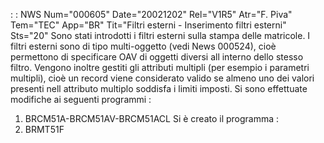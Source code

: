  :  : NWS Num="000605" Date="20021202" Rel="V1R5" Atr="F. Piva" Tem="TEC" App="BR" Tit="Filtri esterni - Inserimento filtri esterni" Sts="20"
Sono stati introdotti i filtri esterni sulla stampa delle matricole.
I filtri esterni sono di tipo multi-oggetto (vedi News 000524), cioè permettono di specificare OAV di oggetti diversi all interno dello stesso filtro.
Vengono inoltre gestiti gli attributi multipli (per esempio i parametri multipli), cioè un record viene considerato valido se almeno uno dei valori presenti nell attributo multiplo soddisfa i limiti imposti.
Si sono effettuate modifiche ai seguenti programmi : 
1. BRCM51A-BRCM51AV-BRCM51ACL
Si è creato il programma  : 
2. BRMT51F
